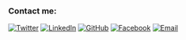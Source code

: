 ### Contact me:

[![Twitter](https://img.shields.io/badge/Twitter-%40mytwitterhandle-blue?style=for-the-badge&logo=twitter)](https://twitter.com/mytwitterhandle)
[![LinkedIn](https://img.shields.io/badge/LinkedIn-myusername-blue?style=for-the-badge&logo=linkedin)](https://www.linkedin.com/in/myusername/)
[![GitHub](https://img.shields.io/badge/GitHub-myusername-green?style=for-the-badge&logo=github)](https://github.com/myusername)
[![Facebook](https://img.shields.io/badge/Facebook-myusername-blue?style=for-the-badge&logo=facebook)](https://www.facebook.com/myusername)
[![Email](https://img.shields.io/badge/Email-myemailaddress-red?style=for-the-badge&logo=gmail)](mailto:myemailaddress)
